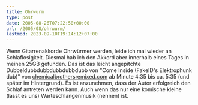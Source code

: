```yaml
---
title: Ohrwurm
type: post
date: 2005-08-26T07:22:50+00:00
url: /2005/08/ohrwurm/
lastmod: 2023-09-10T19:14:12+07:00
---
```

Wenn Gitarrenakkorde Ohrwürmer werden, leide ich mal wieder an Schlaflosigkeit. Diesmal hab ich den Akkord aber innerhalb eines Tages in meinen 25GB gefunden. Das ist das leicht angepitchte Dubbeldubbdubbdubbdubbdubb von "Come Inside (FakeID's Elektrophunk dub)" von [chemicalbrothersremixed.com][1] ab Minute 4:35 bis ca. 5:35 (und später im Hintergrund). Es ist anzunehmen, dass der Autor erfolgreich den Schlaf antreten werden kann. Auch wenn das nur eine komische kleine (lasst es uns) Warteschlangenmusik (nennen) ist.

 [1]: http://chemicalbrothersremixed.com
